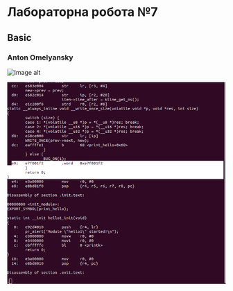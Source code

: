 # Лабораторна робота №7 #

## Basic ##
### Anton Omelyansky  ###
![Image alt](https://github.com/Doggy229/AKLab7/blob/main/1.png)

![Image alt](https://github.com/Doggy228/AKLab7/blob/main/2.png)

